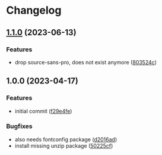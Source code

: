 # Changelog

## [1.1.0](https://github.com/rolehippie/fonts/compare/v1.0.0...v1.1.0) (2023-06-13)


### Features

* drop source-sans-pro, does not exist anymore ([803524c](https://github.com/rolehippie/fonts/commit/803524c3dfaf08167855690c0b52b872c44202b5))

## 1.0.0 (2023-04-17)


### Features

* initial commit ([f29e4fe](https://github.com/rolehippie/fonts/commit/f29e4fe816cc2ec4cbab28c657c373915ae02a29))


### Bugfixes

* also needs fontconfig package ([d2016ad](https://github.com/rolehippie/fonts/commit/d2016ad8c60e5b33ebcf6e501b1f495af322340a))
* install missing unzip package ([50225cf](https://github.com/rolehippie/fonts/commit/50225cf9f233ccca85df528eaa84d3d609ecae47))

